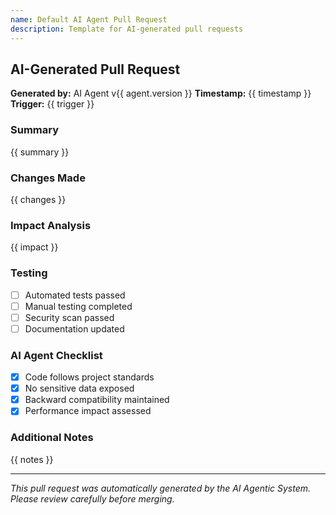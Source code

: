 ```yaml
---
name: Default AI Agent Pull Request
description: Template for AI-generated pull requests
---
```


## AI-Generated Pull Request

**Generated by:** AI Agent v{{ agent.version }}
**Timestamp:** {{ timestamp }}
**Trigger:** {{ trigger }}

### Summary
{{ summary }}

### Changes Made
{{ changes }}

### Impact Analysis
{{ impact }}

### Testing
- [ ] Automated tests passed
- [ ] Manual testing completed
- [ ] Security scan passed
- [ ] Documentation updated

### AI Agent Checklist
- [x] Code follows project standards
- [x] No sensitive data exposed
- [x] Backward compatibility maintained
- [x] Performance impact assessed

### Additional Notes
{{ notes }}

---
*This pull request was automatically generated by the AI Agentic System. Please review carefully before merging.*